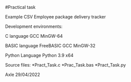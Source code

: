 #Practical task

Example CSV Employee package delivery tracker

Development environments:

C language GCC MinGW-64

BASIC language FreeBASIC GCC MinGW-32

Python Language Python 3.9 x64

Source files:
*Pract_Task.c
*Prac_Task.bas
*Pract_Task.py

Axle 29/04/2022
